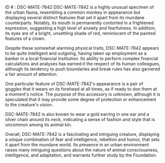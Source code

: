ID # : DSC-MATE-7842
DSC-MATE-7842 is a highly unusual specimen of the urban fauna, resembling a common monkey in appearance but displaying several distinct features that set it apart from its mundane counterparts. Notably, its mouth is permanently contorted in a frightened expression, suggesting a high level of anxiety and fearfulness. In addition, its eyes are of a bright, unsettling shade of red, reminiscent of the painted features of a clown.

Despite these somewhat alarming physical traits, DSC-MATE-7842 appears to be quite intelligent and outgoing, having taken up employment as a banker in a local financial institution. Its ability to perform complex financial calculations and analyses has earned it the respect of its human colleagues, although its tendency to push boundaries and break rules has also garnered a fair amount of attention.

One particular feature of DSC-MATE-7842's appearance is a pair of goggles that it wears on its forehead at all times, as if ready to don them at a moment's notice. The purpose of this accessory is unknown, although it is speculated that it may provide some degree of protection or enhancement to the creature's vision.

DSC-MATE-7842 is also known to wear a gold earring in one ear and a silver chain around its neck, indicating a sense of fashion and style that is uncommon among its animal kin.

Overall, DSC-MATE-7842 is a fascinating and intriguing creature, displaying a unique combination of fear and intelligence, rebellion and humor, that sets it apart from the mundane world. Its presence in an urban environment raises many intriguing questions about the nature of animal consciousness, intelligence, and adaptation, and warrants further study by the Foundation.